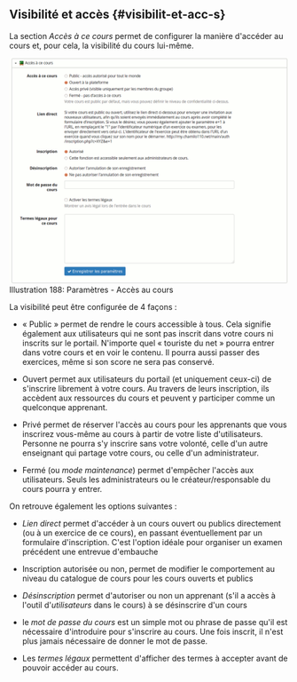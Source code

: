 ## Visibilité et accès {#visibilit-et-acc-s}

La section _Accès à ce cours_ permet de configurer la manière d&#039;accéder au cours et, pour cela, la visibilité du cours lui-même.

![](../assets/image264.png)Illustration 188: Paramètres - Accès au cours

La visibilité peut être configurée de 4 façons :

*   « Public » permet de rendre le cours accessible à tous. Cela signifie également aux utilisateurs qui ne sont pas inscrit dans votre cours ni inscrits sur le portail. N&#039;importe quel « touriste du net » pourra entrer dans votre cours et en voir le contenu. Il pourra aussi passer des exercices, même si son score ne sera pas conservé.

*   Ouvert permet aux utilisateurs du portail (et uniquement ceux-ci) de s&#039;inscrire librement à votre cours. Au travers de leurs inscription, ils accèdent aux ressources du cours et peuvent y participer comme un quelconque apprenant.

*   Privé permet de réserver l&#039;accès au cours pour les apprenants que vous inscrirez vous-même au cours à partir de votre liste d&#039;utilisateurs. Personne ne pourra s&#039;y inscrire sans votre volonté, celle d&#039;un autre enseignant qui partage votre cours, ou celle d&#039;un administrateur.

*   Fermé (ou _mode maintenance_) permet d&#039;empêcher l&#039;accès aux utilisateurs. Seuls les administrateurs ou le créateur/responsable du cours pourra y entrer.

On retrouve également les options suivantes :

*   _Lien direct_ permet d&#039;accéder à un cours ouvert ou publics directement (ou à un exercice de ce cours), en passant éventuellement par un formulaire d&#039;inscription. C&#039;est l&#039;option idéale pour organiser un examen précédent une entrevue d&#039;embauche

*   Inscription autorisée ou non, permet de modifier le comportement au niveau du catalogue de cours pour les cours ouverts et publics

*   _Désinscription_ permet d&#039;autoriser ou non un apprenant (s&#039;il a accès à l&#039;outil d&#039;_utilisateurs_ dans le cours) à se désinscrire d&#039;un cours

*   le _mot de passe du cours_ est un simple mot ou phrase de passe qu&#039;il est nécessaire d&#039;introduire pour s&#039;inscrire au cours. Une fois inscrit, il n&#039;est plus jamais nécessaire de donner le mot de passe.

*   Les _termes légaux_ permettent d&#039;afficher des termes à accepter avant de pouvoir accéder au cours.
